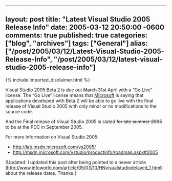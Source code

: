   ---
  layout: post
  title: "Latest Visual Studio 2005 Release Info"
  date: 2005-03-12 20:50:00 -0600
  comments: true
  published: true
  categories: ["blog", "archives"]
  tags: ["General"]
  alias: ["/post/2005/03/12/Latest-Visual-Studio-2005-Release-Info", "/post/2005/03/12/latest-visual-studio-2005-release-info"]
  ---
<!-- more -->
{% include imported_disclaimer.html %}
<P>Visual Studio 2005 Beta 2 is due out <STRIKE>March 31st</STRIKE> April&nbsp;with a &#8220;Go Live&#8221; license. The &#8220;Go Live&#8221; license means that <A title=Microsoft href="http://Microsoft.com" target=_blank>Microsoft</A> is saying that applications developed with Beta 2 will be able to go live with the final release of Visual Studio 2005 with only minor or no modifications to the source code.</P>
<P>And the Final release of Visual Studio 2005 is slated <STRIKE>for late summer 2005</STRIKE> to be at the PDC in September 2005.</P>
<P>For more information on Visual Studio 2005: 
<UL>
<LI><A href="http://lab.msdn.microsoft.com/vs2005/">http://lab.msdn.microsoft.com/vs2005/</A> 
<LI><A href="http://msdn.microsoft.com/vstudio/productinfo/roadmap.aspx#2005">http://msdn.microsoft.com/vstudio/productinfo/roadmap.aspx#2005</A></LI></UL>
<P>[Updated: I updated this post after being pointed to a newer article (<A href="http://www.infoworld.com/article/05/03/10/HNvisualstudiodelayed_1.html">http://www.infoworld.com/article/05/03/10/HNvisualstudiodelayed_1.html</A>)&nbsp;about the release dates. Thanks.]</P>
